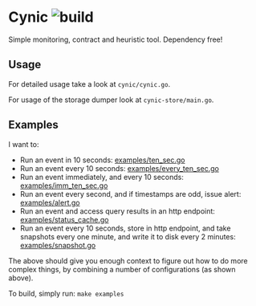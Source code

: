# Cynic ![build](https://github.com/psyomn/cynic/workflows/build/badge.svg)

Simple monitoring, contract and heuristic tool. Dependency free!

## Usage

For detailed usage take a look at `cynic/cynic.go`.

For usage of the storage dumper look at `cynic-store/main.go`.

## Examples

I want to:

- Run an event in 10 seconds: [examples/ten_sec.go][1]
- Run an event every 10 seconds:  [examples/every\_ten\_sec.go][2]
- Run an event immediately, and every 10 seconds:
  [examples/imm\_ten\_sec.go][3]
- Run an event every second, and if timestamps are odd, issue alert:
  [examples/alert.go][4]
- Run an event and access query results in an http endpoint:
  [examples/status_cache.go][5]
- Run an event every 10 seconds, store in http endpoint, and take
  snapshots every one minute, and write it to disk every 2 minutes:
  [examples/snapshot.go][6]

The above should give you enough context to figure out how to do more
complex things, by combining a number of configurations (as shown
above).

To build, simply run: `make examples`

[1]: examples/ten_sec.go
[2]: examples/every_ten_sec.go
[3]: examples/imm_ten_sec.go
[4]: examples/alert.go
[5]: examples/status_cache.go
[6]: examples/snapshot.go
